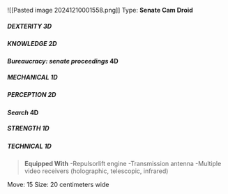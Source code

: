 ![[Pasted image 20241210001558.png]]
Type: **Senate Cam Droid**
##### DEXTERITY 3D
##### KNOWLEDGE 2D
***Bureaucracy: senate proceedings* 4D**
##### MECHANICAL 1D
##### PERCEPTION 2D
***Search* 4D**
##### STRENGTH 1D
##### TECHNICAL 1D

> **Equipped With**
> -Repulsorlift engine
> -Transmission antenna
> -Multiple video receivers (holographic, telescopic, infrared)

Move: 15
Size: 20 centimeters wide
